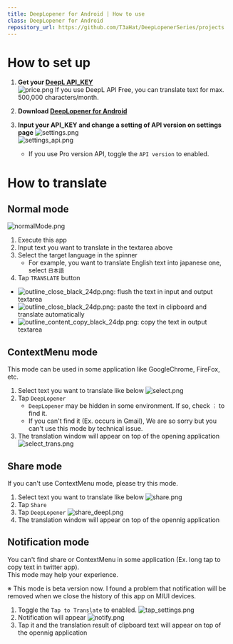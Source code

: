 ```yaml
---
title: DeepLopener for Android | How to use
class: DeepLopener for Android
repository_url: https://github.com/T3aHat/DeepLopenerSeries/projects
---
```


# How to set up 
  
1. **Get your [DeepL API_KEY](https://www.deepl.com/en/pro/change-plan#developer)**   
   ![price.png](/assets/images/price.png)
   If you use DeepL API Free, you can translate text for max. 500,000 characters/month.

2.  **Download [DeepLopener for Android](https://chrome.google.com/webstore/detail/deepl-opener-pro/almdndhiblbhbnoaakhgefcpmbaoljde)**

3.  **Input your API_KEY and change a setting of API version on settings page** ![settings.png](/assets/images/outline_settings_black_24dp.png)  
![settings_api.png](/assets/images/settings_api.png)  
    - If you use Pro version API, toggle the `API version` to enabled.

# How to translate
  
## Normal mode
![normalMode.png](/assets/images/normalMode.png)  

1. Execute this app
2. Input text you want to translate in the textarea above
3. Select the target language in the spinner
    - For example, you want to translate English text into japanese one, select `日本語`  
4. Tap `TRANSLATE` button  

- ![outline_close_black_24dp.png](/assets/images/outline_close_black_24dp.png): flush the text in input and output textarea  
- ![outline_close_black_24dp.png](/assets/images/outline_close_black_24dp.png): paste the text in clipboard and translate automatically
- ![outline_content_copy_black_24dp.png](/assets/images/outline_content_copy_black_24dp.png): copy the text in output textarea

## ContextMenu mode
This mode can be used in some application like GoogleChrome, FireFox, etc.

1. Select text you want to translate like below
![select.png](/assets/images/select.png)  
2. Tap `DeepLopener`
    - `DeepLopener` may be hidden in some environment. If so, check `︙` to find it.
    - If you can't find it (Ex. occurs in Gmail), We are so sorry but you can't use this mode by technical issue.
3. The translation window will appear on top of the opening application
![select_trans.png](/assets/images/select_trans.png)  

## Share mode
If you can't use ContextMenu mode, please try this mode.

1. Select text you want to translate like below
![share.png](/assets/images/share.png)  
2. Tap `Share`
3. Tap `DeepLopener`
![share_deepl.png](/assets/images/share_deepl.png)  
4. The translation window will appear on top of the opennig application

## Notification mode
You can't find share or ContextMenu in some application (Ex. long tap to copy text in twitter app).  
This mode may help your experience.  

※ This mode is beta version now. I found a problem that notification will be removed when we close the history of this app on MIUI devices.  

1. Toggle the `Tap to Translate` to enabled.
![tap_settings.png](/assets/images/tap_settings.png)
2. Notification will appear
![notify.png](/assets/images/notify.png)
3. Tap it and the translation result of clipboard text will appear on top of the opennig application